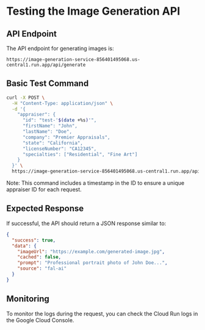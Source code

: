 # Testing the Image Generation API

## API Endpoint

The API endpoint for generating images is:

```
https://image-generation-service-856401495068.us-central1.run.app/api/generate
```

## Basic Test Command

```bash
curl -X POST \
  -H "Content-Type: application/json" \
  -d '{
    "appraiser": {
      "id": "test-'$(date +%s)'",
      "firstName": "John",
      "lastName": "Doe",
      "company": "Premier Appraisals",
      "state": "California",
      "licenseNumber": "CA12345",
      "specialties": ["Residential", "Fine Art"]
    }
  }' \
  https://image-generation-service-856401495068.us-central1.run.app/api/generate
```

Note: This command includes a timestamp in the ID to ensure a unique appraiser ID for each request.

## Expected Response

If successful, the API should return a JSON response similar to:

```json
{
  "success": true,
  "data": {
    "imageUrl": "https://example.com/generated-image.jpg",
    "cached": false,
    "prompt": "Professional portrait photo of John Doe...",
    "source": "fal-ai"
  }
}
```

## Monitoring

To monitor the logs during the request, you can check the Cloud Run logs in the Google Cloud Console. 